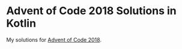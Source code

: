 Advent of Code 2018 Solutions in Kotlin
=======================================

My solutions for [Advent of Code 2018](https://adventofcode.com/2018).
